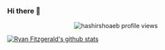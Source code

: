 ### Hi there 👋

<p align="center"> 
  <img align="center" src="https://komarev.com/ghpvc/?username=MehdiAria&color=blue&style=flat-square" alt="hashirshoaeb profile views" />
</p>

<!-- Here are some ideas to get you started:

- 🔭 I’m currently working on ...
- 🌱 I’m currently learning ...
- 👯 I’m looking to collaborate on ...
- 🤔 I’m looking for help with ...
- 💬 Ask me about ...
- 📫 How to reach me: ...
- 😄 Pronouns: ...
- ⚡ Fun fact: ... -->

[![Ryan Fitzgerald's github stats](https://github-readme-stats.vercel.app/api?username=MehdiAria&count_private=true&show_icons=true&hide=contribs,issues)](https://github.com/anuraghazra/github-readme-stats)
